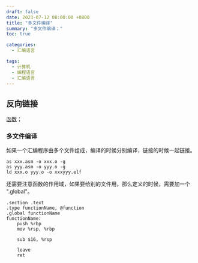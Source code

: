 ```yaml
---
draft: false
date: 2023-07-12 08:00:00 +0800
title: "多文件编译"
summary: "多文件编译；"
toc: true

categories:
  - 汇编语言

tags:
  - 计算机
  - 编程语言
  - 汇编语言
---
```


## 反向链接

[函数](/计算机/programming-language/assembly/函数)；

### 多文件编译

如果一个汇编程序由多个文件组成，编译的时候分别编译，链接的时候一起链接。

```
as xxx.asm -o xxx.o -g
as yyy.asm -o yyy.o -g
ld xxx.o yyy.o -o xxxyyy.elf
```

还需要注意函数的作用域，如果要给别的文件用，那么定义的时候，需要加一个 ".global"。

```
.section .text
.type functionName, @function
.global functionName
functionName:
    push %rbp
    mov %rsp, %rbp

    sub $16, %rsp

    leave
    ret
```